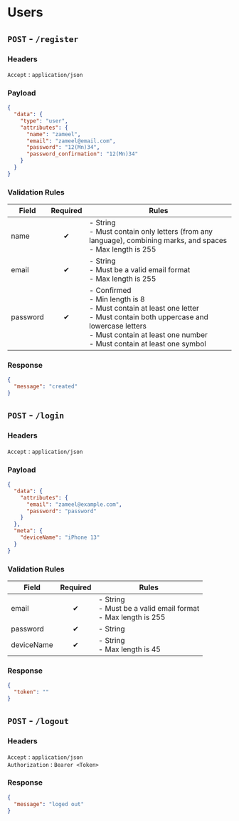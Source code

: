# Users

## `POST` - `/register`

### Headers

`Accept` : `application/json`

### Payload

```json
{
  "data": {
    "type": "user",
    "attributes": {
      "name": "zameel",
      "email": "zameel@email.com",
      "password": "12(Mn)34",
      "password_confirmation": "12(Mn)34"
    }
  }
}
```

### Validation Rules

| Field    | Required | Rules                                                                                                                                                                                                               |
| -------- | :------: | ------------------------------------------------------------------------------------------------------------------------------------------------------------------------------------------------------------------- |
| name     |    ✔    | - String <br> - Must contain only letters (from any language), combining marks, and spaces <br> - Max length is 255                                                                                                 |
| email    |    ✔    | - String <br> - Must be a valid email format <br> - Max length is 255                                                                                                                                               |
| password |    ✔    | - Confirmed <br> - Min length is 8 <br> - Must contain at least one letter <br> - Must contain both uppercase and lowercase letters <br> - Must contain at least one number <br> - Must contain at least one symbol |

### Response

```json
{
  "message": "created"
}
```

## `POST` - `/login`

### Headers

`Accept` : `application/json`

### Payload

```json
{
  "data": {
    "attributes": {
      "email": "zameel@example.com",
      "password": "password"
    }
  },
  "meta": {
    "deviceName": "iPhone 13"
  }
}
```

### Validation Rules

| Field      | Required | Rules                                                                 |
| ---------- | :------: | --------------------------------------------------------------------- |
| email      |    ✔    | - String <br> - Must be a valid email format <br> - Max length is 255 |
| password   |    ✔    | - String                                                              |
| deviceName |    ✔    | - String <br> - Max length is 45                                      |

### Response

```json
{
  "token": ""
}
```

## `POST` - `/logout`

### Headers

`Accept` : `application/json` <br>
`Authorization` : `Bearer <Token>`

### Response

```json
{
  "message": "loged out"
}
```

